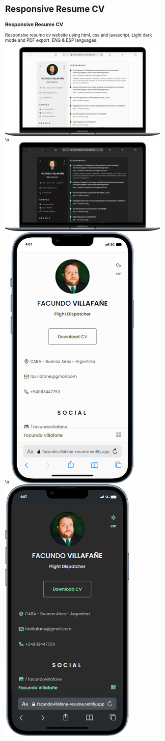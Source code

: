 # Responsive Resume CV

### Responsive Resume CV

Responsive resume cv website using html, css and javascript. Light dark mode and PDF export. ENG & ESP languages.

![Screenshot](desktopl.png) 
\n
![Screenshot](desktopdark.png) 
\n
![Screenshot](mobilel.png) &nbsp;
![Screenshot](mobiledark.png) &nbsp;
